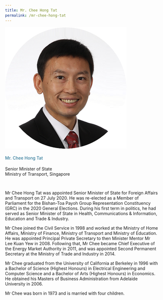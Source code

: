 ```yaml
---
title: Mr. Chee Hong Tat
permalink: /mr-chee-hong-tat
---
```

<div class="row">
            <div class="col is-3">
              <img src="images/speakers/CheeHongTat.png">
            </div>
            <div class="col is-9 speaker-details">
              <h4>Mr. Chee Hong Tat</h4>
<p>Senior Minister of State<br>
Ministry of Transport, Singapore</p><br>
<p>Mr Chee Hong Tat was appointed Senior Minister of State for Foreign Affairs and Transport on 27 July 2020. He was re-elected as a Member of Parliament for the Bishan-Toa Payoh Group Representation Constituency (GRC) in the 2020 General Elections. During his first term in politics, he had served as Senior Minister of State in Health, Communications & Information, Education and Trade & Industry.</p>
<p>
Mr Chee joined the Civil Service in 1998 and worked at the Ministry of Home Affairs, Ministry of Finance, Ministry of Transport and Ministry of Education. He was appointed Principal Private Secretary to then Minister Mentor Mr Lee Kuan Yew in 2008. Following that, Mr Chee became Chief Executive of the Energy Market Authority in 2011, and was appointed Second Permanent Secretary at the Ministry of Trade and Industry in 2014.</p>
<p>
Mr Chee graduated from the University of California at Berkeley in 1996 with a Bachelor of Science (Highest Honours) in Electrical Engineering and Computer Science and a Bachelor of Arts (Highest Honours) in Economics. He obtained his Masters of Business Administration from Adelaide University in 2006.</p>
<p>
Mr Chee was born in 1973 and is married with four children.</p>
            </div>
          </div> 
					
<style type="text/css"> 
    .is-left{
      text-align: left;
    }
    h4{
      font-weight: 500; 
      color: #337B9A !important;
    }
     .speaker-details p { text-align: justified; }
  </style>